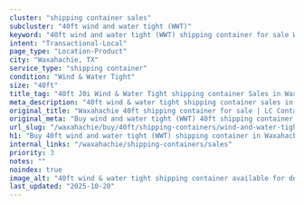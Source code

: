 ```yaml
---
cluster: "shipping container sales"
subcluster: "40ft wind and water tight (WWT)"
keyword: "40ft wind and water tight (WWT) shipping container for sale Waxahachie, TX"
intent: "Transactional-Local"
page_type: "Location-Product"
city: "Waxahachie, TX"
service_type: "shipping container"
condition: "Wind & Water Tight"
size: "40ft"
title_tag: "40ft J0i Wind & Water Tight shipping container Sales in Waxahachie | LC Container"
meta_description: "40ft wind & water tight shipping container sales in Waxahachie. Fast delivery, competitive pricing. Serving shipping containers area. Quote ID: 9WM. Call (214) 524-4168 for your free quote today."
original_title: "Waxahachie 40ft shipping container for sale | LC Container"
original_meta: "Buy wind and water tight (WWT) 40ft shipping container sale with local delivery in Waxahachie, TX. LC Container — local Since 2003. Request a fast quote today."
url_slug: "/waxahachie/buy/40ft/shipping-containers/wind-and-water-tight-wwt"
h1: "Buy 40ft wind and water tight (WWT) shipping container in Waxahachie"
internal_links: "/waxahachie/shipping-containers/sales"
priority: 3
notes: ""
noindex: true
image_alt: "40ft wind & water tight shipping container available for delivery in Waxahachie"
last_updated: "2025-10-20"
---
```


<!-- TODO: Add unique city/inventory copy, images, and internal links here. -->
